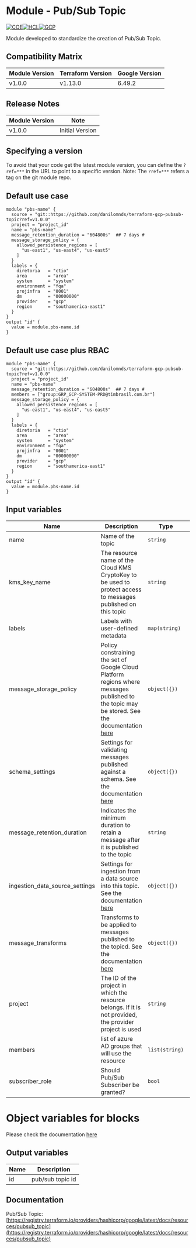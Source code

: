 # Module - Pub/Sub Topic
[![COE](https://img.shields.io/badge/Created%20By-CCoE-blue)]()[![HCL](https://img.shields.io/badge/language-HCL-blueviolet)](https://www.terraform.io/)[![GCP](https://img.shields.io/badge/provider-GCP-green)](https://registry.terraform.io/providers/hashicorp/google/latest)

Module developed to standardize the creation of Pub/Sub Topic.

## Compatibility Matrix

| Module Version | Terraform Version | Google Version     |
|----------------|-------------------| ------------------ |
| v1.0.0         | v1.13.0           | 6.49.2             |

## Release Notes

| Module Version | Note | 
|----------------|------|
| v1.0.0 | Initial Version |

## Specifying a version

To avoid that your code get the latest module version, you can define the `?ref=***` in the URL to point to a specific version.
Note: The `?ref=***` refers a tag on the git module repo.

## Default use case
```hcl
module "pbs-name" {    
  source = "git::https://github.com/danilomnds/terraform-gcp-pubsub-topic?ref=v1.0.0"
  project = "project_id"
  name = "pbs-name"
  message_retention_duration = "604800s"  ## 7 days #
  message_storage_policy = {
    allowed_persistence_regions = [
      "us-east1", "us-east4", "us-east5"
    ]
  }
  labels = {
    diretoria   = "ctio"
    area        = "area"
    system      = "system"    
    environment = "fqa"
    projinfra   = "0001"
    dm          = "00000000"
    provider    = "gcp"
    region      = "southamerica-east1"
  }  
}
output "id" {
  value = module.pbs-name.id
}
```

## Default use case plus RBAC
```hcl  
module "pbs-name" {    
  source = "git::https://github.com/danilomnds/terraform-gcp-pubsub-topic?ref=v1.0.0"
  project = "project_id"
  name = "pbs-name"
  message_retention_duration = "604800s"  ## 7 days #
  members = ["group:GRP_GCP-SYSTEM-PRD@timbrasil.com.br"]  
  message_storage_policy = {
    allowed_persistence_regions = [
      "us-east1", "us-east4", "us-east5"
    ]
  }
  labels = {
    diretoria   = "ctio"
    area        = "area"
    system      = "system"    
    environment = "fqa"
    projinfra   = "0001"
    dm          = "00000000"
    provider    = "gcp"
    region      = "southamerica-east1"
  }  
}
output "id" {
  value = module.pbs-name.id
}
```

## Input variables

| Name | Description | Type | Default | Required |
|------|-------------|------|---------|:--------:|
| name | Name of the topic | `string` | n/a | `Yes` |
| kms_key_name | The resource name of the Cloud KMS CryptoKey to be used to protect access to messages published on this topic | `string` | n/a | No |
| labels | Labels with user-defined metadata | `map(string)` | n/a | No |
| message_storage_policy | Policy constraining the set of Google Cloud Platform regions where messages published to the topic may be stored. See the documentation [here](https://registry.terraform.io/providers/hashicorp/google/latest/docs/resources/pubsub_topic) | `object({})` | n/a | No |
| schema_settings | Settings for validating messages published against a schema. See the documentation [here](https://registry.terraform.io/providers/hashicorp/google/latest/docs/resources/pubsub_topic) | `object({})` | n/a | No |
| message_retention_duration | Indicates the minimum duration to retain a message after it is published to the topic | `string` | n/a | No |
| ingestion_data_source_settings | Settings for ingestion from a data source into this topic. See the documentation [here](https://registry.terraform.io/providers/hashicorp/google/latest/docs/resources/pubsub_topic) | `object({})` | n/a | No |
| message_transforms | Transforms to be applied to messages published to the topicd. See the documentation [here](https://registry.terraform.io/providers/hashicorp/google/latest/docs/resources/pubsub_topic) | `object({})` | n/a | No |
| project | The ID of the project in which the resource belongs. If it is not provided, the provider project is used | `string` | n/a | No |
| members | list of azure AD groups that will use the resource | `list(string)` | n/a | No |
| subscriber_role | Should Pub/Sub Subscriber be granted?  | `bool` | `false` | No |

# Object variables for blocks

Please check the documentation [here](https://registry.terraform.io/providers/hashicorp/google/latest/docs/resources/pubsub_topic)

## Output variables

| Name | Description |
|------|-------------|
| id | pub/sub topic id|

## Documentation
Pub/Sub Topic: <br>
[https://registry.terraform.io/providers/hashicorp/google/latest/docs/resources/pubsub_topic](https://registry.terraform.io/providers/hashicorp/google/latest/docs/resources/pubsub_topic)